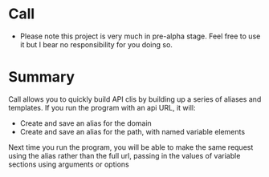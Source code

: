 # Call

* Please note this project is very much in pre-alpha stage. Feel free to use it but I bear no responsibility for you doing so.

# Summary

Call allows you to quickly build API clis by building up a series of aliases and
templates. If you run the program with an api URL, it will:

- Create and save an alias for the domain
- Create and save an alias for the path, with named variable elements

Next time you run the program, you will be able to make the same request using
the alias rather than the full url, passing in the values of variable sections
using arguments or options



